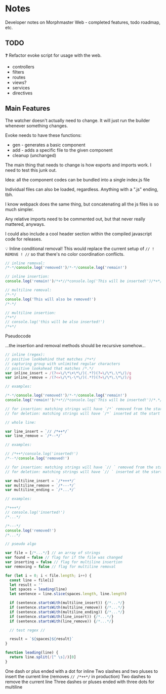 # Notes

Developer notes on Morphmaster Web - completed features, todo roadmap, etc.

## TODO

❓ Refactor evoke script for usage with the web.

* controllers
* filters
* routes
* views?
* services
* directives

## Main Features

The watcher doesn't actually need to change. It will just run the builder whenever something changes.

Evoke needs to have these functions:

* gen - generates a basic component
* add - adds a specific file to the given component
* cleanup (unchanged)

The main thing that needs to change is how exports and imports work. I need to test this junk out.

Idea: all the component codes can be bundled into a single index.js file

Individual files can also be loaded, regardless. Anything with a ".js" ending, tbh.

I know webpack does the same thing, but concatenating all the js files is so much simpler.

Any relative imports need to be commented out, but that never really mattered, anyways.

I could also include a cool header section within the compiled javascript code for releases.

💡 Inline conditional removal! This would replace the current setup of `// ! REMOVE ! //` so that there's no color coordination conflicts.

```javascript
// inline removal:
/*-*/console.log('removed!')/*-*/console.log('remain!')

// inline insertion:
console.log('remain!')/*+*//*console.log('This will be inserted!')/*+*/ console.log('remain!')

// multiline removal:
/*-*/
console.log('This will also be removed!')
/*-*/

// multiline insertion:
/*+*/
// console.log('this will be also inserted!')
/*+*/

```

Pseudocode

...the insertion and removal methods should be recursive somehow...

```javascript
// inline (regex):
// positive lookbehind that matches /*+*/
// capturing group with unlimited regular characters
// positive lookahead that matches /*.*/
var inline_insert = /(?<=\/\*\+\*\/)(.*?)(?=\/\*\.\*\/)/g
var inline_remove = /(?<=\/\*\-\*\/)(.*?)(?=\/\*\.\*\/)/g

// examples:

/*-*/console.log('removed!')/*-*/console.log('remain!')
console.log('remain!')/*+*//*console.log('This will be inserted!')/*.*/ console.log('remain!')

// for insertion: matching strings will have `/*` removed from the start
// for deletion: matching strings will have `/*` inserted at the start

// whole line:

var line_insert = `// /*++*/`
var line_remove = `/*--*/`

// examples:

// /*++*/console.log('inserted!')
/*--*/console.log('removed!')

// for insertion: matching strings will have `// ` removed from the start
// for deletion: matching strings will have `// ` inserted at the start

var multiline_insert = `/*+++*/`
var multiline_remove = `/*---*/`
var multiline_ending = `/*...*/`

// examples:

/*+++*/
// console.log('inserted!')
/*...*/

/*---*/
console.log('removed!')
/*...*/

// pseudo algo

var file = [/*...*/] // an array of strings
var found = false // flag for if the file was changed
var inserting = false // flag for multiline insertion
var removing = false // flag for multiline removal

for (let i = 0; i < file.length; i++) {
  const line = file[i]
  let result = ''
  let spaces = leading(line)
  let sentence = line.slice(spaces.length, line.length)

  if (sentence.startsWith(multiline_insert)) {/*...*/}
  if (sentence.startsWith(multiline_remove)) {/*...*/}
  if (sentence.startsWith(multiline_ending)) {/*...*/}
  if (sentence.startsWith(line_insert)) {/*...*/}
  if (sentence.startsWith(line_remove)) {/*...*/}

  // test regex //

  result = `${spaces}${result}`
}

function leading(line) {
  return line.split(/[^ \s]/)[0]
}

```

One dash or plus ended with a dot for inline
Two slashes and two pluses to insert the current line (removes `// /*++*/` in production)
Two dashes to remove the current line
Three dashes or pluses ended with three dots for multiline
